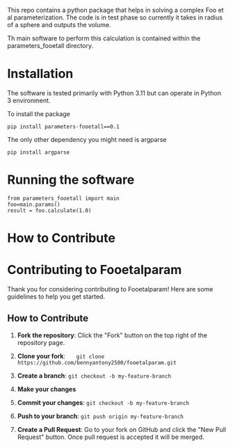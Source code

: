 This repo contains a python package that helps in solving a complex Foo et al parameterization. The code is in test phase so currently it takes in radius of a sphere and outputs the volume. 

Th main software to perform this calculation is contained within the parameters_fooetall directory.

# Installation
The software is tested primarily with Python 3.11 but can operate in Python 3 environment.

To install the package
```
pip install parameters-fooetall==0.1

```


The only other dependency you might need is argparse


`pip install argparse`


# Running the software

```
from parameters_fooetall import main
foo=main.params()
result = foo.calculate(1.0)
```



# How to Contribute
# Contributing to Fooetalparam

Thank you for considering contributing to Fooetalparam! Here are some guidelines to help you get started.

## How to Contribute

1. **Fork the repository**: Click the "Fork" button on the top right of the repository page.
2. **Clone your fork**: 
   `   git clone https://github.com/bennyantony2500/fooetalparam.git`
3. **Create a branch**:
   `git checkout -b my-feature-branch`

 4. **Make your changes**
 5. **Commit your changes**:
     `git checkout -b my-feature-branch`
 6. **Push to your branch**:
    `git push origin my-feature-branch`
 7. **Create a Pull Request**: Go to your fork on GitHub and click the "New Pull Request" button. Once pull request is accepted it will be merged.
